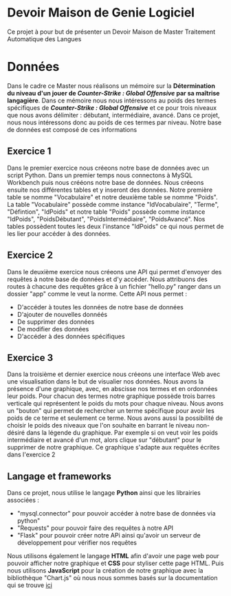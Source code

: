 # Devoir Maison de Genie Logiciel
Ce projet à pour but de présenter un Devoir Maison de Master Traitement Automatique des Langues

# Données
Dans le cadre ce Master nous réalisons un mémoire sur la __Détermination du niveau d'un jouer de ***Counter-Strike : Global Offensive*** par sa maîtrise langagière__. Dans ce mémoire nous nous intéressons au poids des termes spécifiques de ***Counter-Strike : Global Offensive*** et ce pour trois niveaux que nous avons délimiter : débutant, intermédiaire, avancé. Dans ce projet, nous nous intéressons donc au poids de ces termes par niveau. Notre base de données est composé de ces informations



## Exercice 1 
Dans le premier exercice nous créeons notre base de données avec un script Python. Dans un premier temps nous connectons à MySQL Workbench puis nous crééons notre base de données. 
Nous créeons ensuite nos différentes tables et y inseront des données. Notre première table se nomme "Vocabulaire" et notre deuxième table se nomme "Poids". La table "Vocabulaire" possède comme
instance "IdVocabulaire", "Terme", "Défintion", "IdPoids" et notre table "Poids" possède comme instance "IdPoids", "PoidsDébutant", "PoidsIntermédiaire", "PoidsAvancé". Nos tables possèdent toutes les deux
l'instance "IdPoids" ce qui nous permet de les lier pour accéder à des données.

## Exercice 2 
Dans le deuxième exercice nous créeons une API qui permet d'envoyer des requêtes à notre base de données et d'y accéder. Nous attribuons des routes à chacune des requêtes grâce à un fichier "hello.py"
ranger dans un dossier "app" comme le veut la norme. Cette API nous permet : 
* D'accéder à toutes les données de notre base de données
* D'ajouter de nouvelles donnéés
* De supprimer des données
* De modifier des données
* D'accéder à des données spécifiques

## Exercice 3
Dans la troisième et dernier exercice nous créeons une interface Web avec une visualisation dans le but de visualier nos données. 
Nous avons la présence d'une graphique, avec, en abscisse nos termes et en ordonnées leur poids. Pour chacun des termes notre graphique possède trois barres verticale qui représentent
le poids du mots pour chaque niveau. Nous avons un "bouton" qui permet de rechercher un terme spécifique pour avoir les poids de ce terme et seulement ce terme. Nous avons aussi la possibilité de choisir le poids des niveaux que l'on souhaite en barrant le niveau non-désiré dans la légende du graphique. Par exemple si on veut voir les poids intermédiaire et avancé d'un mot, alors clique sur "débutant" pour le supprimer de notre graphique. Ce graphique s'adapte aux requêtes écrites dans l'exercice 2

## Langage et frameworks
Dans ce projet, nous utilise le langage __Python__ ainsi que les librairies associées : 
* "mysql.connector" pour pouvoir accéder à notre base de données via python"
* "Requests" pour pouvoir faire des requêtes à notre API
* "Flask" pour pouvoir créer notre APi ainsi qu'avoir un serveur de développement pour vérifier nos requêtes

Nous utilisons également le langage __HTML__ afin d'avoir une page web pour pouvoir afficher notre graphique et __CSS__ pour styliser cette page HTML.
Puis nous utilisons __JavaScript__ pour la création de notre graphique avec la bibliothèque "Chart.js" où nous nous sommes basés sur la documentation qui se trouve [ici](https://www.chartjs.org/docs/latest/getting-started/)



